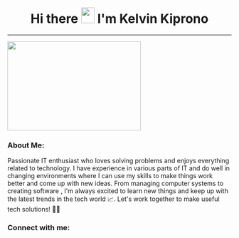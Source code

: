 
### <h1 align="center">Hi there <img src="https://raw.githubusercontent.com/iampavangandhi/iampavangandhi/master/gifs/Hi.gif" width="30px" height="35px"> I'm Kelvin Kiprono </h1>
***
<a href="https://github.com/kelvinkirui">
<img src="https://media.giphy.com/media/xTiTnxpQ3ghPiB2Hp6/giphy.gif" width="300" height="200"></a>

<h3 align="left">About Me:</h3>
Passionate IT enthusiast who loves solving problems and enjoys everything related to technology. I have experience in various parts of IT and do well in changing environments where I can use my skills to make things work better and come up with new ideas. From managing computer systems to creating software , I'm always excited to learn new things and keep up with the latest trends in the tech world 📈. Let's work together to make useful tech solutions! 👨‍💻


<h3 align="left">Connect with me:</h3>

